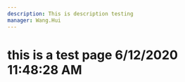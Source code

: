 ```yaml
---
description: This is description testing
manager: Wang.Hui
---
```

# this is a test page 6/12/2020 11:48:28 AM